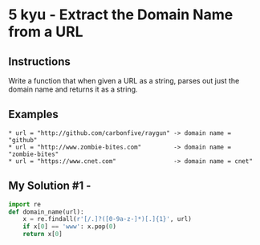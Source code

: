 # 5 kyu - Extract the Domain Name from a URL
## Instructions
Write a function that when given a URL as a string, parses out just the domain name and returns it as a string. 

## Examples
```
* url = "http://github.com/carbonfive/raygun" -> domain name = "github"
* url = "http://www.zombie-bites.com"         -> domain name = "zombie-bites"
* url = "https://www.cnet.com"                -> domain name = cnet"
```

## My Solution #1 - 
```python
import re
def domain_name(url):
    x = re.findall(r'[/.]?([0-9a-z-]*)[.]{1}', url)
    if x[0] == 'www': x.pop(0)
    return x[0]
```